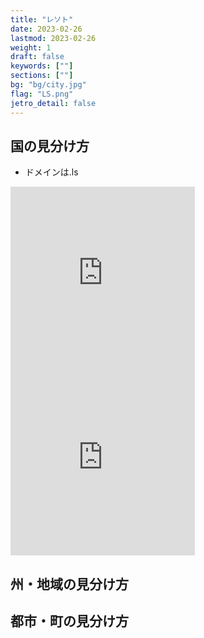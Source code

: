 ```yaml
---
title: "レソト"
date: 2023-02-26
lastmod: 2023-02-26
weight: 1
draft: false
keywords: [""]
sections: [""]
bg: "bg/city.jpg"
flag: "LS.png"
jetro_detail: false
---
```


<div class="main-desciption country-description">
    <h2 class="section-title">国の見分け方</h2>
    <ul class="rule-list">
        <li>ドメインは<span class="quiz">.ls</span></li>
    </ul>
</div>


<div class="googlemap-if">
<iframe src="https://www.google.com/maps/embed?pb=!4v1679071286013!6m8!1m7!1svOlntoCNjqKh75WbhcWaTw!2m2!1d-29.31540480409747!2d27.48959154561095!3f96.10363228499693!4f-29.491597698979618!5f2.8252987156531377" width="295" height="295" style="border:0;" allowfullscreen="" loading="lazy" referrerpolicy="no-referrer-when-downgrade"></iframe>
<iframe src="https://www.google.com/maps/embed?pb=!4v1679071388618!6m8!1m7!1sSUXT5SjPaXUN3cbVshi8Yg!2m2!1d-29.31553200346037!2d27.49091116678589!3f91.92507026601447!4f0.1550730138376082!5f3.325193203789971" width="295" height="295" style="border:0;" allowfullscreen="" loading="lazy" referrerpolicy="no-referrer-when-downgrade"></iframe>
</div>

<div class="main-desciption area-description">
    <h2 class="section-title">州・地域の見分け方</h2>
    <ul class="rule-list">
    </ul>
</div>

<div class="main-desciption city-description">
    <h2 class="section-title">都市・町の見分け方</h2>
    <ul class="rule-list">
    </ul>
</div>

